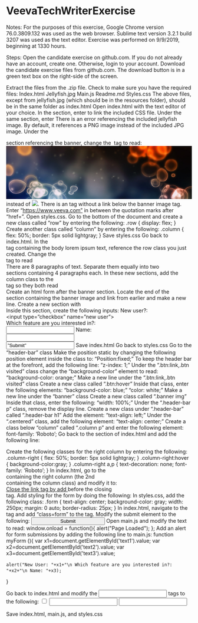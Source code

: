 # VeevaTechWriterExercise
Notes:
For the purposes of this exercise, Google Chrome version 76.0.3809.132 was used as the web browser.
Sublime text version 3.2.1 build 3207 was used as the text editor.
Exercise was performed on 9/9/2019, beginning at 1330 hours.

Steps:
Open the candidate exercise on github.com. 
If you do not already have an account, create one. Otherwise, login to your account.
Download the candidate exercise files from github.com. 
The download button is in a green text box on the right-side of the screen.

Extract the files from the .zip file.
Check to make sure you have the required files:
Index.html
Jellyfish.jpg
Main.js
Readme.md
Styles.css
The above files, except from jellyfish.jpg (which should be in the resources folder), should be in the same folder as index.html
Open index.html with the text editor of your choice.
In the <head> section, enter <link rel="stylesheet" href="styles.css"> to link the included CSS file.
Under the same <head> section, enter <script src=”main.js”></script>
There is an error referencing the included jellyfish image. By default, it references a PNG image instead of the included JPG image. Under the <div> section referencing the banner, change the <img> tag to read: <img src="Resources/jellyfish.jpg"> instead of <img src="Resources/jellyfish.png">.
There is an <a> tag without a link below the banner image tag. Enter “https://www.veeva.com” in between the quotation marks after “href=”.
Open styles.css. 
Go to the bottom of the document and create a new class called “row” by entering the following:
.row {
	display: flex;
}
Create another class called “column” by entering the following:
.column {
	flex: 50%;
	border: 5px solid lightgray;
}
Save styles.css
Go back to index.html. In the <div> tag containing the body lorem ipsum text, reference the row class you just created.
Change the <div> tag to read <div class=”row”>
There are 8 paragraphs of text. Separate them equally into two <div> sections containing 4 paragraphs each.
In these new sections, add the column class to the <div> tag so they both read <div class=”column”>
Create an html form after the banner section. Locate the end of the <div> section containing the banner image and link from earlier and make a new line.
Create a new section with <form></form>
Inside this section, create the following inputs:
New user?:<br>
<input type=”checkbox” name=”new user”><br>
Which feature are you interested in?:<br>
<input list=”features”>
	<datalist id=”features”>
		<option value=”Inventory Monitoring”>
		<option value=”Order Management”>
		<option value=”MyInsights”>
	</datalist>
Name: <br>
<input type=”text” name=”name”><br>
<input type=”submit” value=”Submit”>
Save index.html
Go back to styles.css
Go to the “header-bar” class
Make the position static by changing the following position element inside the class to:
“Position:fixed;”
To keep the header bar at the forefront, add the following line:
“z-index: 1;”
Under the “.btn:link,.btn visited” class change the “background-color” element to read: “background-color: orange;”
Make a new line under the “.btn:link,.btn visited” class
Create a new class called “.btn:hover”
Inside that class, enter the following elements:
“background-color: blue;”
“color: white;”
Make a new line under the “banner” class
Create a new class called “.banner img”
Inside that class, enter the following:
“width: 100%;”
Under the “.header-bar p” class, remove the display line.
Create a new class under “.header-bar” called “.header-bar h1”
Add the element: “text-align: left;”
Under the “.centered” class, add the following element: “text-align: center;”
Create a class below “column” called “.column p” and enter the following element:
font-family: ‘Roboto’;
Go back to the <head> section of index.html and add the following line:
<link href="https://fonts.googleapis.com/css?family=Roboto&display=swap" rel="stylesheet">
Create the following classes for the right column by entering the following:
.column-right {
	flex: 50%;
	border: 5px solid lightgray;
}
.column-right:hover {
	background-color:gray;
}
.column-right a,p {
	text-decoration: none;
	font-family: ‘Roboto’;
}
In index.html, go to the <div> containing the right column (the 2nd <div> containing the column class) and modify it to:
<div class="column-right"><a href="https://www.veeva.com">
Close the link tag by add </a> before the closing </div> tag.
Add styling for the form by doing the following:
In styles.css, add the following class:
.form {
  text-align: center;
  background-color: gray;
  width: 250px;
  margin: 0 auto;
  border-radius: 25px;
}
In index.html, navigate to the <form> tag and add “class=form” to the tag.
Modify the submit element to the following:
<input type="submit" value="Submit" style="width:200px">
Open main.js and modify the text to read:
	window.onload = function(){
		alert("Page Loaded");
	};
Add an alert for form submissions by adding the following line to main.js:
function myForm (){
	var x1=document.getElementById('text1').value;
	var x2=document.getElementById('text2').value;
	var x3=document.getElementById('text3').value;

	alert("New User: "+x1+"\n Which feature are you interested in?: "+x2+"\n Name: "+x3);
}

Go back to index.html and modify the <input> tags to the following:
	<input type="checkbox" name="new user" id="text1">
	<input list="features" id="text2">
	<input type="text" name="name" id="text3">

Save index.html, main.js, and styles.css
